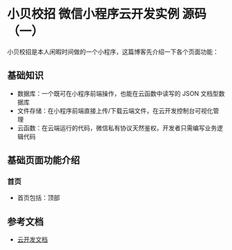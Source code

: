 # 小贝校招  微信小程序云开发实例 源码（一）

小贝校招是本人闲暇时间做的一个小程序，这篇博客先介绍一下各个页面功能：

## 基础知识

- 数据库：一个既可在小程序前端操作，也能在云函数中读写的 JSON 文档型数据库
- 文件存储：在小程序前端直接上传/下载云端文件，在云开发控制台可视化管理
- 云函数：在云端运行的代码，微信私有协议天然鉴权，开发者只需编写业务逻辑代码

## 基础页面功能介绍

### 首页

- 首页包括：顶部

## 参考文档

- [云开发文档](https://developers.weixin.qq.com/miniprogram/dev/wxcloud/basis/getting-started.html)

